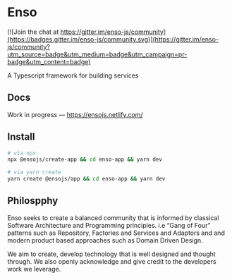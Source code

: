 # Enso

[![Join the chat at https://gitter.im/enso-js/community](https://badges.gitter.im/enso-js/community.svg)](https://gitter.im/enso-js/community?utm_source=badge&utm_medium=badge&utm_campaign=pr-badge&utm_content=badge)

A Typescript framework for building services

## Docs

Work in progress — <https://ensojs.netlify.com/>

## Install

```bash
# via npx
npx @ensojs/create-app && cd enso-app && yarn dev

# via yarn create
yarn create @ensojs/app && cd enso-app && yarn dev
```

## Philospphy

Enso seeks to create a balanced community that is informed by classical Software Architecture and Programming principles. i.e “Gang of Four” patterns such as Repository, Factories and Services and Adaptors and and modern product based approaches such as Domain Driven Design.

We aim to create, develop technology that is well designed and thought through. We also openly acknowledge and give credit to the developers work we leverage.
